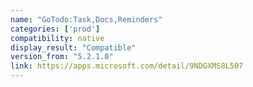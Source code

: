 ```yaml
---
name: "GoTodo:Task,Docs,Reminders"
categories: ['prod']
compatibility: native
display_result: "Compatible"
version_from: "5.2.1.0"
link: https://apps.microsoft.com/detail/9NDGXMS8L507
---
```

